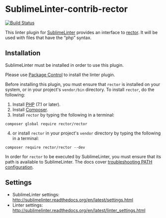 SublimeLinter-contrib-rector
================================

[![Build
Status](https://travis-ci.org/SublimeLinter/SublimeLinter-contrib-rector.svg?branch=master)](https://travis-ci.org/SublimeLinter/SublimeLinter-contrib-rector)

This linter plugin for [SublimeLinter](https://github.com/SublimeLinter/SublimeLinter) provides an interface to
[rector](https://getrector.com/). It will be used with files that have the “php” syntax.

## Installation
SublimeLinter must be installed in order to use this plugin.

Please use [Package Control](https://packagecontrol.io) to install the linter plugin.

Before installing this plugin, you must ensure that `rector` is installed on your system, or in your project's
`vendor/bin` directory. To install `rector`, do the following:

1. Install [PHP](http://php.net) (7.1 or later).
2. Install [Composer](https://getcomposer.org/download/).
3. Install `rector` by typing the following in a terminal:
```
composer global require rector/rector
```
4. or install `rector` in your project's `vendor` directory by typing the following in a terminal:
```
composer require rector/rector --dev
```

In order for `rector` to be executed by SublimeLinter, you must ensure that its path is available to SublimeLinter. The
docs cover [troubleshooting PATH
configuration](http://sublimelinter.readthedocs.io/en/latest/troubleshooting.html#finding-a-linter-executable).

## Settings
- SublimeLinter settings: http://sublimelinter.readthedocs.org/en/latest/settings.html
- Linter settings: http://sublimelinter.readthedocs.org/en/latest/linter_settings.html
